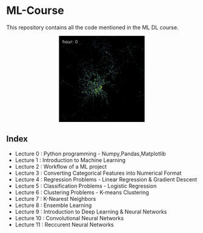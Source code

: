 # ML-Course
This repository contains all the code mentioned in the ML DL course.

<div align="center">
<img src="/Imgs/ml.gif" width="45%" height="40%" />
</div>

## Index 
* Lecture 0 : Python programming - Numpy,Pandas,Matplotlib
* Lecture 1 : Introduction to Machine Learning
* Lecture 2 : Workflow of a ML project
* Lecture 3 : Converting Categorical Features into Numerical Format
* Lecture 4 : Regression Problems - Linear Regression & Gradient Descent
* Lecture 5 : Classification Problems - Logistic Regression
* Lecture 6 : Clustering Problems - K-means Clustering
* Lecture 7 : K-Nearest Neighbors
* Lecture 8 : Ensemble Learning
* Lecture 9 : Introduction to Deep Learning & Neural Networks
* Lecture 10 : Convolutional Neural Networks
* Lecture 11 : Reccurent Neural Networks

